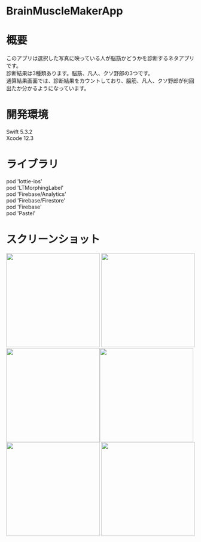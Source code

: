 # BrainMuscleMakerApp

# 概要  
このアプリは選択した写真に映っている人が脳筋かどうかを診断するネタアプリです。  
診断結果は3種類あります。脳筋、凡人、クソ野郎の3つです。  
通算結果画面では、診断結果をカウントしており、脳筋、凡人、クソ野郎が何回出たか分かるようになっています。  
  
# 開発環境  
Swift 5.3.2  
Xcode 12.3  
  
# ライブラリ  
pod 'lottie-ios'  
pod 'LTMorphingLabel'  
pod 'Firebase/Analytics'  
pod 'Firebase/Firestore'  
pod 'Firebase'  
pod 'Pastel'  
  
#  スクリーンショット  
<img src="https://user-images.githubusercontent.com/65600700/110295523-8dc3b480-8034-11eb-8e78-759f92bbbf79.PNG" width="250px">  
<img src="https://user-images.githubusercontent.com/65600700/110294956-df1f7400-8033-11eb-8d11-f371aba63ae9.PNG" width="250px"><img src="https://user-images.githubusercontent.com/65600700/110295804-e2ffc600-8034-11eb-8bcb-bc6e28309539.PNG" width="250px"><img src="https://user-images.githubusercontent.com/65600700/110295977-1e01f980-8035-11eb-9eef-1ea03c7aeaf0.PNG" width="250px"><img src="https://user-images.githubusercontent.com/65600700/110296088-40941280-8035-11eb-8e54-33019d539619.PNG" width="250px">    
<img src="https://user-images.githubusercontent.com/65600700/110296264-7b964600-8035-11eb-8695-49ed43e143e2.PNG" width="250px">

